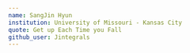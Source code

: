 ```yaml
---
name: SangJin Hyun
institution: University of Missouri - Kansas City
quote: Get up Each Time you Fall
github_user: Jintegrals
---
```

